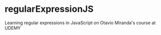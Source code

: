 # regularExpressionJS

Learning regular expressions in JavaScript on Otavio Miranda's course at UDEMY

